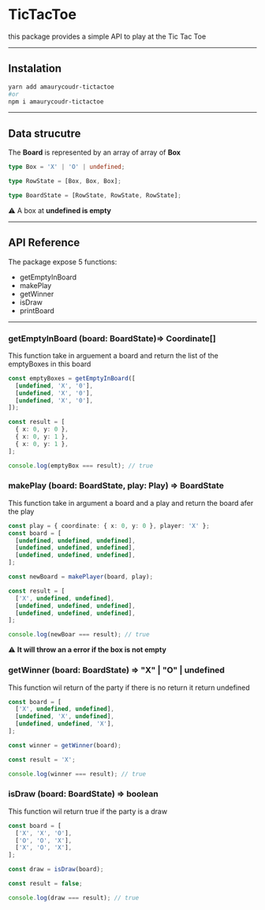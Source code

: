 # TicTacToe

this package provides a simple API to play at the Tic Tac Toe

---

## Instalation

```bash
yarn add amaurycoudr-tictactoe
#or
npm i amaurycoudr-tictactoe
```

---

## Data strucutre

The **Board** is represented by an array of array of **Box**

```typescript
type Box = 'X' | 'O' | undefined;

type RowState = [Box, Box, Box];

type BoardState = [RowState, RowState, RowState];
```

:warning: A box at **undefined is empty**

---

## API Reference

The package expose 5 functions:

- getEmptyInBoard
- makePlay
- getWinner
- isDraw
- printBoard

---

### getEmptyInBoard (board: BoardState)=> Coordinate[]

This function take in arguement a board and return the list of the emptyBoxes in this board

```ts
const emptyBoxes = getEmptyInBoard([
  [undefined, 'X', '0'],
  [undefined, 'X', '0'],
  [undefined, 'X', '0'],
]);

const result = [
  { x: 0, y: 0 },
  { x: 0, y: 1 },
  { x: 0, y: 1 },
];

console.log(emptyBox === result); // true
```

### makePlay (board: BoardState, play: Play) => BoardState

This function take in argument a board and a play and return the board afer the play

```ts
const play = { coordinate: { x: 0, y: 0 }, player: 'X' };
const board = [
  [undefined, undefined, undefined],
  [undefined, undefined, undefined],
  [undefined, undefined, undefined],
];

const newBoard = makePlayer(board, play);

const result = [
  ['X', undefined, undefined],
  [undefined, undefined, undefined],
  [undefined, undefined, undefined],
];

console.log(newBoar === result); // true
```

:warning: **It will throw an a error if the box is not empty**

### getWinner (board: BoardState) => "X" | "O" | undefined

This function wil return of the party if there is no return it return undefined

```ts
const board = [
  ['X', undefined, undefined],
  [undefined, 'X', undefined],
  [undefined, undefined, 'X'],
];

const winner = getWinner(board);

const result = 'X';

console.log(winner === result); // true
```

### isDraw (board: BoardState) => boolean

This function wil return true if the party is a draw

```ts
const board = [
  ['X', 'X', 'O'],
  ['O', 'O', 'X'],
  ['X', 'O', 'X'],
];

const draw = isDraw(board);

const result = false;

console.log(draw === result); // true
```
